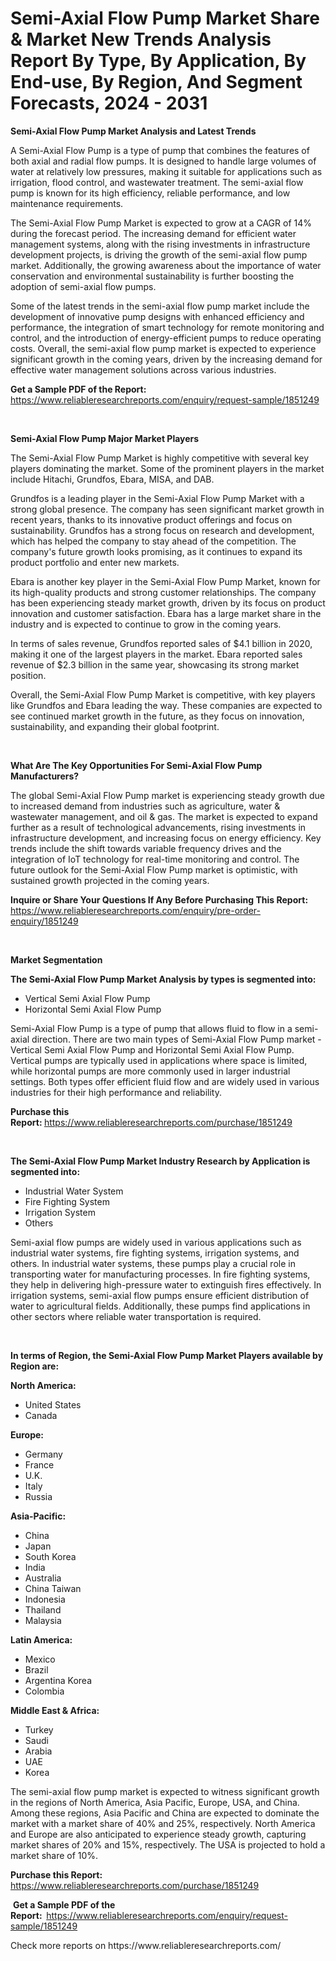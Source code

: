<p><h1>Semi-Axial Flow Pump Market Share & Market New Trends Analysis Report By Type, By Application, By End-use, By Region, And Segment Forecasts, 2024 - 2031</h1></p><p><strong>Semi-Axial Flow Pump Market Analysis and Latest Trends</strong></p>
<p><p>A Semi-Axial Flow Pump is a type of pump that combines the features of both axial and radial flow pumps. It is designed to handle large volumes of water at relatively low pressures, making it suitable for applications such as irrigation, flood control, and wastewater treatment. The semi-axial flow pump is known for its high efficiency, reliable performance, and low maintenance requirements.</p><p>The Semi-Axial Flow Pump Market is expected to grow at a CAGR of 14% during the forecast period. The increasing demand for efficient water management systems, along with the rising investments in infrastructure development projects, is driving the growth of the semi-axial flow pump market. Additionally, the growing awareness about the importance of water conservation and environmental sustainability is further boosting the adoption of semi-axial flow pumps.</p><p>Some of the latest trends in the semi-axial flow pump market include the development of innovative pump designs with enhanced efficiency and performance, the integration of smart technology for remote monitoring and control, and the introduction of energy-efficient pumps to reduce operating costs. Overall, the semi-axial flow pump market is expected to experience significant growth in the coming years, driven by the increasing demand for effective water management solutions across various industries.</p></p>
<p><strong>Get a Sample PDF of the Report:&nbsp;</strong> <a href="https://www.reliableresearchreports.com/enquiry/request-sample/1851249">https://www.reliableresearchreports.com/enquiry/request-sample/1851249</a></p>
<p>&nbsp;</p>
<p><strong>Semi-Axial Flow Pump Major Market Players</strong></p>
<p><p>The Semi-Axial Flow Pump Market is highly competitive with several key players dominating the market. Some of the prominent players in the market include Hitachi, Grundfos, Ebara, MISA, and DAB.</p><p>Grundfos is a leading player in the Semi-Axial Flow Pump Market with a strong global presence. The company has seen significant market growth in recent years, thanks to its innovative product offerings and focus on sustainability. Grundfos has a strong focus on research and development, which has helped the company to stay ahead of the competition. The company's future growth looks promising, as it continues to expand its product portfolio and enter new markets.</p><p>Ebara is another key player in the Semi-Axial Flow Pump Market, known for its high-quality products and strong customer relationships. The company has been experiencing steady market growth, driven by its focus on product innovation and customer satisfaction. Ebara has a large market share in the industry and is expected to continue to grow in the coming years.</p><p>In terms of sales revenue, Grundfos reported sales of $4.1 billion in 2020, making it one of the largest players in the market. Ebara reported sales revenue of $2.3 billion in the same year, showcasing its strong market position.</p><p>Overall, the Semi-Axial Flow Pump Market is competitive, with key players like Grundfos and Ebara leading the way. These companies are expected to see continued market growth in the future, as they focus on innovation, sustainability, and expanding their global footprint.</p></p>
<p>&nbsp;</p>
<p><strong>What Are The Key Opportunities For Semi-Axial Flow Pump Manufacturers?</strong></p>
<p><p>The global Semi-Axial Flow Pump market is experiencing steady growth due to increased demand from industries such as agriculture, water & wastewater management, and oil & gas. The market is expected to expand further as a result of technological advancements, rising investments in infrastructure development, and increasing focus on energy efficiency. Key trends include the shift towards variable frequency drives and the integration of IoT technology for real-time monitoring and control. The future outlook for the Semi-Axial Flow Pump market is optimistic, with sustained growth projected in the coming years.</p></p>
<p><strong>Inquire or Share Your Questions If Any Before Purchasing This Report:</strong> <a href="https://www.reliableresearchreports.com/enquiry/pre-order-enquiry/1851249">https://www.reliableresearchreports.com/enquiry/pre-order-enquiry/1851249</a></p>
<p>&nbsp;</p>
<p><strong>Market Segmentation</strong></p>
<p><strong>The Semi-Axial Flow Pump Market Analysis by types is segmented into:</strong></p>
<p><ul><li>Vertical Semi Axial Flow Pump</li><li>Horizontal Semi Axial Flow Pump</li></ul></p>
<p><p>Semi-Axial Flow Pump is a type of pump that allows fluid to flow in a semi-axial direction. There are two main types of Semi-Axial Flow Pump market - Vertical Semi Axial Flow Pump and Horizontal Semi Axial Flow Pump. Vertical pumps are typically used in applications where space is limited, while horizontal pumps are more commonly used in larger industrial settings. Both types offer efficient fluid flow and are widely used in various industries for their high performance and reliability.</p></p>
<p><strong>Purchase this Report:&nbsp;</strong><a href="https://www.reliableresearchreports.com/purchase/1851249">https://www.reliableresearchreports.com/purchase/1851249</a></p>
<p>&nbsp;</p>
<p><strong>The Semi-Axial Flow Pump Market Industry Research by Application is segmented into:</strong></p>
<p><ul><li>Industrial Water System</li><li>Fire Fighting System</li><li>Irrigation System</li><li>Others</li></ul></p>
<p><p>Semi-axial flow pumps are widely used in various applications such as industrial water systems, fire fighting systems, irrigation systems, and others. In industrial water systems, these pumps play a crucial role in transporting water for manufacturing processes. In fire fighting systems, they help in delivering high-pressure water to extinguish fires effectively. In irrigation systems, semi-axial flow pumps ensure efficient distribution of water to agricultural fields. Additionally, these pumps find applications in other sectors where reliable water transportation is required.</p></p>
<p>&nbsp;</p>
<p><strong>In terms of Region, the Semi-Axial Flow Pump Market Players available by Region are:</strong></p>
<p>
    <p> <strong> North America: </strong>
        <ul>
            <li>United States</li>
            <li>Canada</li>
        </ul>
        </p> 
    <p> <strong> Europe: </strong>
        <ul>
            <li>Germany</li>
            <li>France</li>
            <li>U.K.</li>
            <li>Italy</li>
            <li>Russia</li>
        </ul>
        </p> 
    <p> <strong> Asia-Pacific: </strong>
        <ul>
            <li>China</li>
            <li>Japan</li>
            <li>South Korea</li>
            <li>India</li>
            <li>Australia</li>
            <li>China Taiwan</li>
            <li>Indonesia</li>
            <li>Thailand</li>
            <li>Malaysia</li>
        </ul>
        </p> 
    <p> <strong> Latin America: </strong>
        <ul>
            <li>Mexico</li>
            <li>Brazil</li>
            <li>Argentina Korea</li>
            <li>Colombia</li>
        </ul>
        </p> 
    <p> <strong> Middle East & Africa: </strong>
        <ul>
            <li>Turkey</li>
            <li>Saudi</li>
            <li>Arabia</li>
            <li>UAE</li>
            <li>Korea</li>
        </ul>
    </p>
    </p>
<p><p>The semi-axial flow pump market is expected to witness significant growth in the regions of North America, Asia Pacific, Europe, USA, and China. Among these regions, Asia Pacific and China are expected to dominate the market with a market share of 40% and 25%, respectively. North America and Europe are also anticipated to experience steady growth, capturing market shares of 20% and 15%, respectively. The USA is projected to hold a market share of 10%.</p></p>
<p><strong>Purchase this Report: </strong><a href="https://www.reliableresearchreports.com/purchase/1851249">https://www.reliableresearchreports.com/purchase/1851249</a></p>
<p>&nbsp;<strong>Get a Sample PDF of the Report:&nbsp;&nbsp;</strong><a href="https://www.reliableresearchreports.com/enquiry/request-sample/1851249">https://www.reliableresearchreports.com/enquiry/request-sample/1851249</a></p>
<p><strong></strong></p>
<p>Check more reports on https://www.reliableresearchreports.com/</p>
